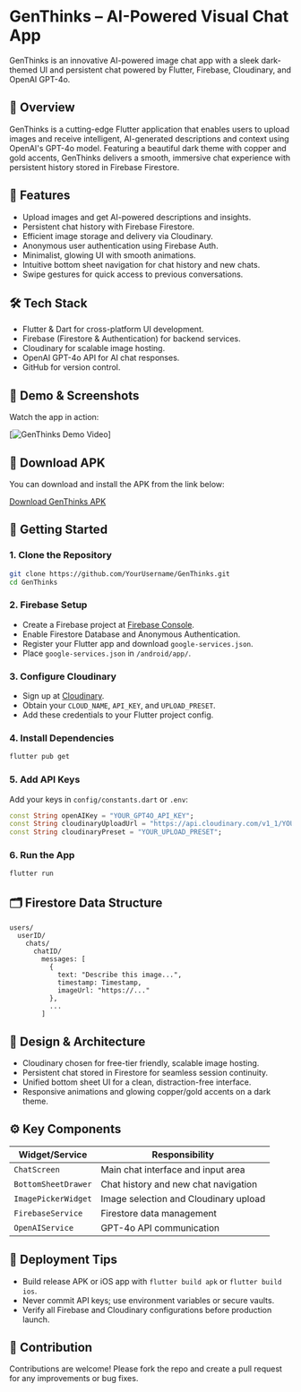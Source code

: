 # GenThinks – AI-Powered Visual Chat App

GenThinks is an innovative AI-powered image chat app with a sleek dark-themed UI and persistent chat powered by Flutter, Firebase, Cloudinary, and OpenAI GPT-4o.

## 🌟 Overview

GenThinks is a cutting-edge Flutter application that enables users to upload images and receive intelligent, AI-generated descriptions and context using OpenAI's GPT-4o model. Featuring a beautiful dark theme with copper and gold accents, GenThinks delivers a smooth, immersive chat experience with persistent history stored in Firebase Firestore.

## 🚀 Features

- Upload images and get AI-powered descriptions and insights.
- Persistent chat history with Firebase Firestore.
- Efficient image storage and delivery via Cloudinary.
- Anonymous user authentication using Firebase Auth.
- Minimalist, glowing UI with smooth animations.
- Intuitive bottom sheet navigation for chat history and new chats.
- Swipe gestures for quick access to previous conversations.

## 🛠️ Tech Stack

- Flutter & Dart for cross-platform UI development.
- Firebase (Firestore & Authentication) for backend services.
- Cloudinary for scalable image hosting.
- OpenAI GPT-4o API for AI chat responses.
- GitHub for version control.

## 🎥 Demo & Screenshots

Watch the app in action:

[![GenThinks Demo Video](https://drive.google.com/file/d/1kvuV7AvRQ6SYeCPIO9oIYGpWWC9I5jfd/view?usp=drivesdk)]

## 📲 Download APK

You can download and install the APK from the link below:

[Download GenThinks APK](https://github.com/samanderson2003/GenThinks/blob/main/downloadAPK/GenThinks.apk)

## 🏁 Getting Started

### 1. Clone the Repository

```bash
git clone https://github.com/YourUsername/GenThinks.git
cd GenThinks
```

### 2. Firebase Setup

- Create a Firebase project at [Firebase Console](https://console.firebase.google.com).
- Enable Firestore Database and Anonymous Authentication.
- Register your Flutter app and download `google-services.json`.
- Place `google-services.json` in `/android/app/`.

### 3. Configure Cloudinary

- Sign up at [Cloudinary](https://cloudinary.com).
- Obtain your `CLOUD_NAME`, `API_KEY`, and `UPLOAD_PRESET`.
- Add these credentials to your Flutter project config.

### 4. Install Dependencies

```bash
flutter pub get
```

### 5. Add API Keys

Add your keys in `config/constants.dart` or `.env`:

```dart
const String openAIKey = "YOUR_GPT4O_API_KEY";
const String cloudinaryUploadUrl = "https://api.cloudinary.com/v1_1/YOUR_CLOUD_NAME/image/upload";
const String cloudinaryPreset = "YOUR_UPLOAD_PRESET";
```

### 6. Run the App

```bash
flutter run
```

## 🗂️ Firestore Data Structure

```
users/
  userID/
    chats/
      chatID/
        messages: [
          {
            text: "Describe this image...",
            timestamp: Timestamp,
            imageUrl: "https://..."
          },
          ...
        ]
```

## 🎨 Design & Architecture

- Cloudinary chosen for free-tier friendly, scalable image hosting.
- Persistent chat stored in Firestore for seamless session continuity.
- Unified bottom sheet UI for a clean, distraction-free interface.
- Responsive animations and glowing copper/gold accents on a dark theme.

## ⚙️ Key Components

| Widget/Service       | Responsibility                          |
|----------------------|------------------------------------------|
| `ChatScreen`         | Main chat interface and input area       |
| `BottomSheetDrawer`  | Chat history and new chat navigation     |
| `ImagePickerWidget`  | Image selection and Cloudinary upload    |
| `FirebaseService`    | Firestore data management                |
| `OpenAIService`      | GPT-4o API communication                 |

## 📢 Deployment Tips

- Build release APK or iOS app with `flutter build apk` or `flutter build ios`.
- Never commit API keys; use environment variables or secure vaults.
- Verify all Firebase and Cloudinary configurations before production launch.

## 🤝 Contribution

Contributions are welcome! Please fork the repo and create a pull request for any improvements or bug fixes.
